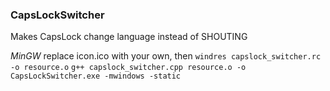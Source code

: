 ### CapsLockSwitcher

Makes CapsLock change language instead of SHOUTING

*MinGW*
replace icon.ico with your own, then
`windres capslock_switcher.rc -o resource.o`
`g++ capslock_switcher.cpp resource.o -o CapsLockSwitcher.exe -mwindows -static`
